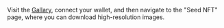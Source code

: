 Visit the [Gallary](https://seed.seedao.xyz/#/gallery), connect your wallet, and then navigate to the "Seed NFT" page, where you can download high-resolution images.